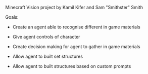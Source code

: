 Minecraft Vision project by Kamil Kifer and Sam "Smithster" Smith

Goals:

- Create an agent able to recognise different in game materials

- Give agent controls of character

- Create decision making for agent to gather in game materials

- Allow agent to built set structures 

- Allow agent to built structures based on custom prompts